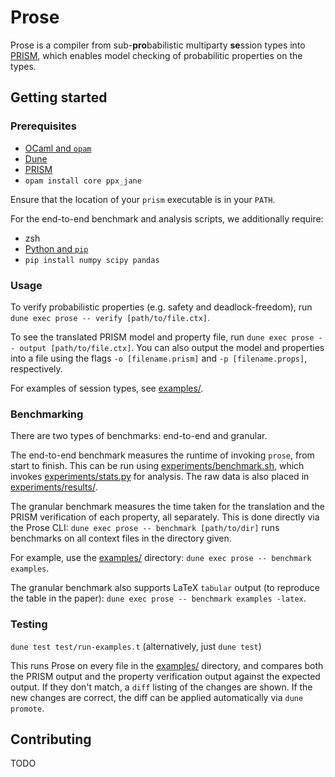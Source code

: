 # Prose
Prose is a compiler from sub-**pro**babilistic multiparty **se**ssion types into [PRISM](https://www.prismmodelchecker.org/), which enables model checking of probabilitic properties on the types.

## Getting started
### Prerequisites
* [OCaml and `opam`](https://ocaml.org/install)
* [Dune](https://dune.build/install)
* [PRISM](https://www.prismmodelchecker.org/manual/InstallingPRISM/Instructions)
* `opam install core ppx_jane`

Ensure that the location of your `prism` executable is in your `PATH`.

For the end-to-end benchmark and analysis scripts, we additionally require:
* zsh
* [Python and `pip`](https://www.python.org/downloads/)
* `pip install numpy scipy pandas`


### Usage
To verify probabilistic properties (e.g. safety and deadlock-freedom), run `dune exec prose -- verify [path/to/file.ctx]`.

To see the translated PRISM model and property file, run `dune exec prose -- output [path/to/file.ctx]`. You can also output the model and properties into a file using the flags `-o [filename.prism]` and `-p [filename.props]`, respectively.

For examples of session types, see [examples/](examples/).

### Benchmarking
There are two types of benchmarks: end-to-end and granular.

The end-to-end benchmark measures the runtime of invoking `prose`, from start to finish. This can be run using [experiments/benchmark.sh](experiments/benchmark.sh), which invokes [experiments/stats.py](experiments/stats.py) for analysis. The raw data is also placed in [experiments/results/](experiments/results/).

The granular benchmark measures the time taken for the translation and the PRISM verification of each property, all separately. This is done directly via the Prose CLI: `dune exec prose -- benchmark [path/to/dir]` runs benchmarks on all context files in the directory given. 

For example, use the [examples/](examples/) directory: `dune exec prose -- benchmark examples`.

The granular benchmark also supports LaTeX `tabular` output (to reproduce the table in the paper): `dune exec prose -- benchmark examples -latex`.

### Testing
`dune test test/run-examples.t` (alternatively, just `dune test`)

This runs Prose on every file in the [examples/](examples/) directory, and compares both the PRISM output and the property verification output against the expected output. If they don't match, a `diff` listing of the changes are shown. If the new changes are correct, the diff can be applied automatically via `dune promote`.

## Contributing
TODO
